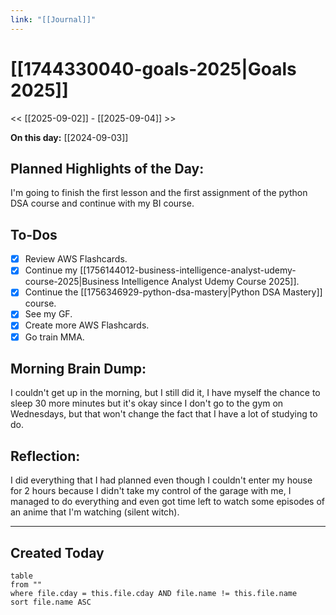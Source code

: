 ```yaml
---
link: "[[Journal]]"
---
```

# [[1744330040-goals-2025|Goals 2025]]
<< [[2025-09-02]] - [[2025-09-04]] >>

**On this day:** [[2024-09-03]]
## Planned Highlights of the Day:
I'm going to finish the first lesson and the first assignment of the python DSA course and continue with my BI course.

## To-Dos
- [x] Review AWS Flashcards.
- [x] Continue my [[1756144012-business-intelligence-analyst-udemy-course-2025|Business Intelligence Analyst Udemy Course 2025]].
- [x] Continue the [[1756346929-python-dsa-mastery|Python DSA Mastery]] course.
- [x] See my GF.
- [x] Create more AWS Flashcards.
- [x] Go train MMA.

## Morning Brain Dump:
I couldn't get up in the morning, but I still did it, I have myself the chance to sleep 30 more minutes but it's okay since I don't go to the gym on Wednesdays, but that won't change the fact that I have a lot of studying to do.

## Reflection:
I did everything that I had planned even though I couldn't enter my house for 2 hours because I didn't take my control of the garage with me, I managed to do everything and even got time left to watch some episodes of an anime that I'm watching (silent witch).

---
## Created Today
```dataview
table
from ""
where file.cday = this.file.cday AND file.name != this.file.name
sort file.name ASC
```

